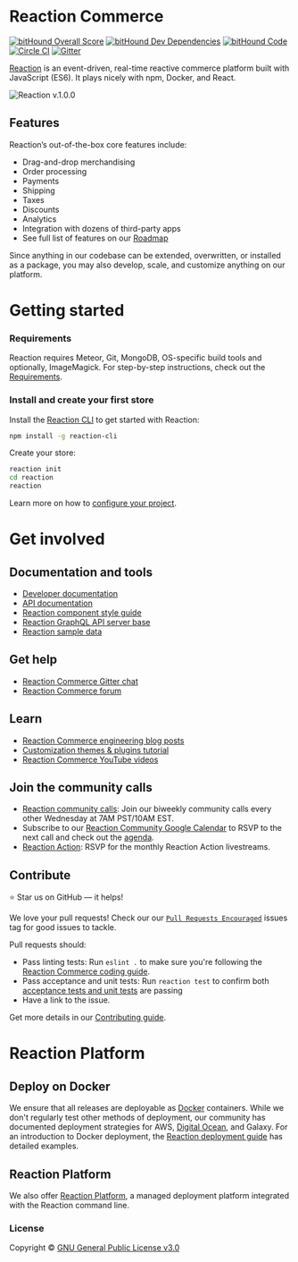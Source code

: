 # Reaction Commerce

[![bitHound Overall Score](https://www.bithound.io/github/reactioncommerce/reaction/badges/score.svg)](https://www.bithound.io/github/reactioncommerce/reaction) [![bitHound Dev Dependencies](https://www.bithound.io/github/reactioncommerce/reaction/badges/devDependencies.svg)](https://www.bithound.io/github/reactioncommerce/reaction/9a858eb459d7260d5ae59124c2b364bc791a3e70/dependencies/npm) [![bitHound Code](https://www.bithound.io/github/reactioncommerce/reaction/badges/code.svg)](https://www.bithound.io/github/reactioncommerce/reaction) [![Circle CI](https://circleci.com/gh/reactioncommerce/reaction.svg?style=svg)](https://circleci.com/gh/reactioncommerce/reaction) [![Gitter](https://badges.gitter.im/JoinChat.svg)](https://gitter.im/reactioncommerce/reaction?utm_source=badge&utm_medium=badge&utm_campaign=pr-badge&utm_content=badge)

[Reaction](http://reactioncommerce.com) is an event-driven, real-time reactive commerce platform built with JavaScript (ES6). It plays nicely with npm, Docker, and React.

![Reaction v.1.0.0](https://raw.githubusercontent.com/reactioncommerce/reaction-docs/master/assets/Reaction-Commerce-Illustration-BG-800px.png)

## Features

Reaction’s out-of-the-box core features include:

- Drag-and-drop merchandising
- Order processing
- Payments
- Shipping
- Taxes
- Discounts
- Analytics
- Integration with dozens of third-party apps
- See full list of features on our [Roadmap](https://reactioncommerce.com/roadmap)

Since anything in our codebase can be extended, overwritten, or installed as a package, you may also develop, scale, and customize anything on our platform.

# Getting started

### Requirements

Reaction requires Meteor, Git, MongoDB, OS-specific build tools and optionally, ImageMagick. For step-by-step instructions, check out the [Requirements](https://docs.reactioncommerce.com/reaction-docs/master/requirements).

### Install and create your first store

Install the [Reaction CLI](https://github.com/reactioncommerce/reaction-cli) to get started with Reaction:
```bash
npm install -g reaction-cli
```

Create your store:
```bash
reaction init
cd reaction
reaction
```

Learn more on how to [configure your project](https://docs.reactioncommerce.com/reaction-docs/master/configuration).

# Get involved

## Documentation and tools
- [Developer documentation](https://docs.reactioncommerce.com)
- [API documentation](http://api.docs.reactioncommerce.com) 
- [Reaction component style guide](https://styleguide.reactioncommerce.com/)
- [Reaction GraphQL API server base](https://github.com/reactioncommerce/reaction-api-base)
- [Reaction sample data](https://github.com/reactioncommerce/reaction-sample-data)

## Get help
- [Reaction Commerce Gitter chat](https://gitter.im/reactioncommerce/reaction)
- [Reaction Commerce forum](https://forums.reactioncommerce.com/)

## Learn
- [Reaction Commerce engineering blog posts](https://blog.reactioncommerce.com/tag/engineering/)
- [Customization themes & plugins tutorial](https://docs.reactioncommerce.com/reaction-docs/master/tutorial)
- [Reaction Commerce YouTube videos](https://www.youtube.com/user/reactioncommerce/videos)

## Join the community calls
- [Reaction community calls](http://getrxn.io/2rcCal): Join our biweekly community calls every other Wednesday at 7AM PST/10AM EST. 
- Subscribe to our [Reaction Community Google Calendar](http://getrxn.io/2rcCal) to RSVP to the next call and check out the [agenda](https://docs.google.com/document/d/1PwenrammgQJpQfFoUUJZ96i_JJYCM_4glAjB1_ZzgwA/edit?usp=sharing).
- [Reaction Action](http://getrxn.io/2rcCal): RSVP for the monthly Reaction Action livestreams.

## Contribute

:star: Star us on GitHub — it helps!

We love your pull requests! Check our our [`Pull Requests Encouraged`](https://github.com/reactioncommerce/reaction/issues?q=is%3Aissue+is%3Aopen+label%3Apull-requests-encouraged) issues tag for good issues to tackle.

Pull requests should:

- Pass linting tests: Run `eslint .` to make sure you're following the [Reaction Commerce coding  guide](https://docs.reactioncommerce.com/reaction-docs/master/styleguide).
- Pass acceptance and unit tests: Run `reaction test` to confirm both [acceptance tests and unit tests](https://docs.reactioncommerce.com/reaction-docs/master/testing-reaction) are passing
- Have a link to the issue.

Get more details in our [Contributing guide](https://github.com/reactioncommerce/reaction/blob/master/CONTRIBUTING.md).

# Reaction Platform

## Deploy on Docker

We ensure that all releases are deployable as [Docker](https://hub.docker.com/r/reactioncommerce/reaction/) containers. While we don't regularly test other methods of deployment, our community has documented deployment strategies for AWS, [Digital Ocean](https://gist.github.com/jshimko/745ca66748846551692e24c267a56060), and Galaxy. For an introduction to Docker deployment, the [Reaction deployment guide](https://docs.reactioncommerce.com/reaction-docs/master/deploying) has detailed examples. 

## Reaction Platform

We also offer [Reaction Platform](https://reactioncommerce.com/hosting), a managed deployment platform integrated with the Reaction command line. 

### License

Copyright © [GNU General Public License v3.0](./LICENSE.md)
